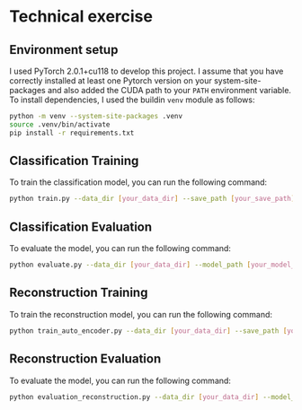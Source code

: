 # Technical exercise

## Environment setup

I used PyTorch 2.0.1+cu118 to develop this project. I assume that you have correctly installed at least one Pytorch version on your system-site-packages and also added the CUDA path to your `PATH` environment variable. To install dependencies, I used the buildin `venv` module as follows:

```bash
python -m venv --system-site-packages .venv
source .venv/bin/activate
pip install -r requirements.txt
```

## Classification Training
To train the classification model, you can run the following command:
```bash
python train.py --data_dir [your_data_dir] --save_path [your_save_path] --batch_size [your_batch_size] --epochs [your_epochs] --lr [your_learning_rate]
```

## Classification Evaluation
To evaluate the model, you can run the following command:
```bash
python evaluate.py --data_dir [your_data_dir] --model_path [your_model_path] --batch_size [your_batch_size]
```

## Reconstruction Training
To train the reconstruction model, you can run the following command:
```bash
python train_auto_encoder.py --data_dir [your_data_dir] --save_path [your_save_path] --batch_size [your_batch_size] --epochs [your_epochs] --lr [your_learning_rate] --encoded_space_dim [your_encoded_space_dim]
```

## Reconstruction Evaluation
To evaluate the model, you can run the following command:
```bash
python evaluation_reconstruction.py --data_dir [your_data_dir] --model_path [your_model_path] --batch_size [your_batch_size] --encoded_space_dim [your_encoded_space_dim]
```